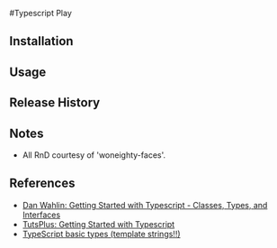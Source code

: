 #Typescript Play

## Installation

## Usage 

## Release History

## Notes
- All RnD courtesy of 'woneighty-faces'.


## References
- [Dan Wahlin: Getting Started with Typescript - Classes, Types, and Interfaces](http://weblogs.asp.net/dwahlin/getting-started-with-typescript-classes-static-types-and-interfaces)
- [TutsPlus: Getting Started with Typescript](http://code.tutsplus.com/tutorials/getting-started-with-typescript--net-28890)
- [TypeScript basic types (template strings!!)](https://www.typescriptlang.org/docs/handbook/basic-types.html)
